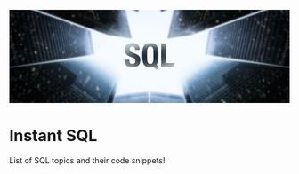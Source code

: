 ![alt text](https://github.com/Singularity-Coder/Code-Snippets-SQL/blob/main/assets/banner_sql.png)
# Instant SQL
List of SQL topics and their code snippets!